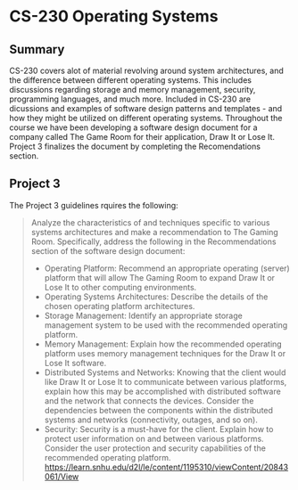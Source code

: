 # CS-230 Operating Systems
## Summary
CS-230 covers alot of material revolving around system architectures, and the difference between different operating systems. This includes discussions regarding storage and memory management, security, programming languages, and much more. Included in CS-230 are dicussions and examples of software design patterns and templates - and how they might be utilized on different operating systems. Throughout the course we have been developing a software design document for a company called The Game Room for their application, Draw It or Lose It. Project 3 finalizes the document by completing the Recomendations section.

## Project 3
The Project 3 guidelines rquires the following:
> Analyze the characteristics of and techniques specific to various systems architectures and make a recommendation to The Gaming Room. Specifically, address the following in the Recommendations section of the software design document:
>* Operating Platform: Recommend an appropriate operating (server) platform that will allow The Gaming Room to expand Draw It or Lose It to other computing environments.
>* Operating Systems Architectures: Describe the details of the chosen operating platform architectures.
>* Storage Management: Identify an appropriate storage management system to be used with the recommended operating platform.
>* Memory Management: Explain how the recommended operating platform uses memory management techniques for the Draw It or Lose It software.
>* Distributed Systems and Networks: Knowing that the client would like Draw It or Lose It to communicate between various platforms, explain how this may be accomplished with distributed software and the network that connects the devices. Consider the dependencies between the components within the distributed systems and networks (connectivity, outages, and so on).
>* Security: Security is a must-have for the client. Explain how to protect user information on and between various platforms. Consider the user protection and security capabilities of the recommended operating platform.
https://learn.snhu.edu/d2l/le/content/1195310/viewContent/20843061/View
